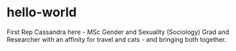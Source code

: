 # hello-world
First Rep
Cassandra here - MSc Gender and Sexuality (Sociology) Grad and Researcher with an affinity for travel and cats - and bringing both together.  
